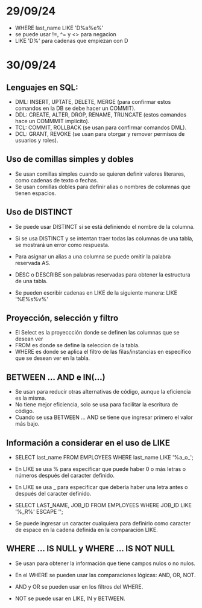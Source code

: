 # 29/09/24
- WHERE last_name LIKE 'D%a%e%'
- se puede usar !=, ^= y <> para negacion
- LIKE 'D%' para cadenas que empiezan con D
# 30/09/24

## Lenguajes en SQL:
- DML: INSERT, UPTATE, DELETE, MERGE (para confirmar estos comandos en la DB se debe hacer un COMMIT).
- DDL: CREATE, ALTER, DROP, RENAME, TRUNCATE (estos comandos hace un COMMMIT implícito).
- TCL: COMMIT, ROLLBACK (se usan para confirmar comandos DML).
- DCL: GRANT, REVOKE (se usan para otorgar y remover permisos de usuarios y roles).
## Uso de comillas simples y dobles
- Se usan comillas simples cuando se quieren definir valores literares, como cadenas de texto o fechas.
- Se usan comillas dobles para definir alias o nombres de columnas que tienen espacios.
## Uso de DISTINCT
- Se puede usar DISTINCT si se está definiendo el nombre de la columna.
- Si se usa DISTINCT y se intentan traer todas las columnas de una tabla, se mostrará un error como respuesta.

- Para asignar un alias a una columna se puede omitir la palabra reservada AS.
- DESC o DESCRIBE son palabras reservadas para obtener la estructura de una tabla.
- Se pueden escribir cadenas en LIKE de la siguiente manera: LIKE '%E%s%v%'
## Proyección, selección y filtro
- El Select es la proyeccción donde se definen las columnas que se desean ver
- FROM es donde se define la seleccion de la tabla.
- WHERE es donde se aplica el filtro de las filas/instancias en específico que se desean ver en la tabla.
## BETWEEN ... AND e IN(...)
- Se usan para reducir otras alternativas de código, aunque la eficiencia es la misma.
- No tiene mejor eficiencia, solo se usa para facilitar la escritura de código.
- Cuando se usa BETWEEN ... AND se tiene que ingresar primero el valor más bajo.
## Información a considerar en el uso de LIKE
- SELECT last_name FROM EMPLOYEES WHERE last_name LIKE '%a_o_';
- En LIKE se usa % para especificar que puede haber 0 o más letras o números después del caracter definido.
- En LIKE se usa _ para especificar que debería haber una letra antes o después del caracter definido.

- SELECT LAST_NAME, JOB_ID FROM EMPLOYEES WHERE JOB_ID LIKE '%\_R%' ESCAPE '\';
- Se puede ingresar un caracter cualquiera para definirlo como caracter de espace en la cadena definida en la comparación LIKE.
## WHERE ... IS NULL y WHERE ... IS NOT NULL
- Se usan para obtener la información que tiene campos nulos o no nulos.

- En el WHERE se pueden usar las comparaciones lógicas: AND, OR, NOT.
- AND y OR se pueden usar en los filtros del WHERE.
- NOT se puede usar en LIKE, IN y BETWEEN.